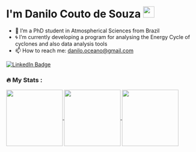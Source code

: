 <h1>
  I'm Danilo Couto de Souza
  <img src="https://media.giphy.com/media/hvRJCLFzcasrR4ia7z/giphy.gif" width="30px"/>
</h1>


- 🔭 I’m a PhD student in Atmospherical Sciences from Brazil
- 🌀 I’m currently developing a program for analysing the Energy Cycle of cyclones and also data analysis tools
- 📫 How to reach me: danilo.oceano@gmail.com

<div id="badges">
  <a href="https://www.linkedin.com/in/danilo-couto-de-souza-66375a1aa/">
    <img src="https://img.shields.io/badge/LinkedIn-blue?style=for-the-badge&logo=linkedin&logoColor=white" alt="LinkedIn Badge"/>
  </a>
 </div>

 <img src="https://komarev.com/ghpvc/?username=your-github-username&style=flat-square&color=blue" alt=""/>


### :fire: My Stats :

<a href="https://github.com/anuraghazra/github-readme-stats">
  <img height=150 align="center" src="https://github-readme-stats.vercel.app/api?username=daniloceano&theme=dark" />
</a>
<a href="https://github.com/anuraghazra/convoychat">
  <img height=150 align="center" src="https://github-readme-stats.vercel.app/api/top-langs?username=daniloceano&theme=dark&layout=compact&langs_count=8&card_width=250&hide=Roff" />
</a>

<a href="https://git.io/streak-stats">
  <img height=150 align="center" src="http://github-readme-streak-stats.herokuapp.com?user=daniloceano&theme=dark&background=000000" />
</a>
